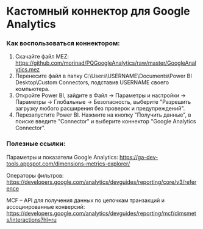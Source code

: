 # Кастомный коннектор для Google Analytics

### Как воспользоваться коннектором:

1) Скачайте файл MEZ: https://github.com/morinad/PQGoogleAnalytics/raw/master/GoogleAnalytics.mez
2) Перенесите файл в папку C:\Users\USERNAME\Documents\Power BI Desktop\Custom Connectors, подставив USERNAME своего компьютера.
3) Откройте Power BI, зайдите в Файл -> Параметры и настройки -> Параметры -> Глобальные -> Безопасность, выберите "Разрешить загрузку любого расширения без проверок и предупреждений".
4) Перезапустите Power BI. Нажмите на кнопку "Получить данные", в поиске введите "Connector" и выберите коннектор "Google Analytics Connector".


### Полезные ссылки:
Параметры и показатели Google Analytics: https://ga-dev-tools.appspot.com/dimensions-metrics-explorer/

Операторы фильтров: https://developers.google.com/analytics/devguides/reporting/core/v3/reference

MCF – API для получения данных по цепочкам транзакций и ассоциированные конверсий: https://developers.google.com/analytics/devguides/reporting/mcf/dimsmets/interactions?hl=ru


